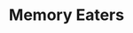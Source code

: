 --- 
title: "Memory Eaters"
publishdate: "2019-6-1T16:48:46+02:00"
src: "https://365manga.net/manga/memory-eaters"
image: "https://data.365manga.net/images/thumbnails/19135-memory-eaters.jpg"
description: "Memory eaters live on people's memory.They are originally death messengers who remove human's memory when they carry souls. But some of them are charmed by the memory's beauty and become Exiles: Memory Eaters. Dio is one of them, but he does not steal human memory like other Exiles, but earns it by helping people. One day, Dio finds a girl who is losing too much memories from Exiles . He…"
---